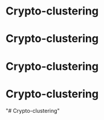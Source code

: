 # Crypto-clustering
# Crypto-clustering
# Crypto-clustering
# Crypto-clustering
"# Crypto-clustering" 

